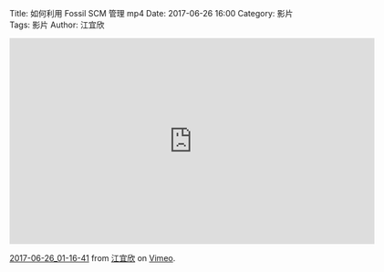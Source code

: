 Title:  如何利用 Fossil SCM 管理 mp4 
Date: 2017-06-26 16:00 
Category: 影片
Tags: 影片
Author: 江宜欣 

<iframe src="https://player.vimeo.com/video/223038843" width="640" height="361" frameborder="0" webkitallowfullscreen mozallowfullscreen allowfullscreen></iframe>
<p><a href="https://vimeo.com/223038843">2017-06-26_01-16-41</a> from <a href="https://vimeo.com/user58915616">江宜欣</a> on <a href="https://vimeo.com">Vimeo</a>.</p> 